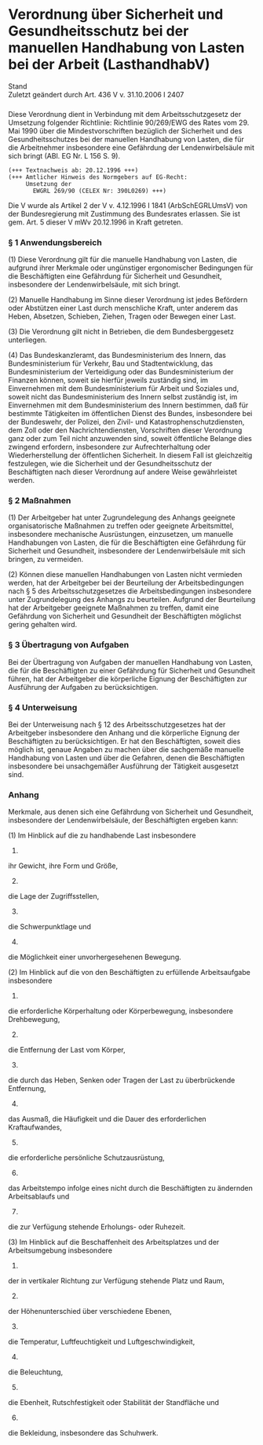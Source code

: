 Verordnung über Sicherheit und Gesundheitsschutz bei der manuellen Handhabung von Lasten bei der Arbeit (LasthandhabV)
======================================================================================================================

Stand  
Zuletzt geändert durch Art. 436 V v. 31.10.2006 I 2407

### 

Diese Verordnung dient in Verbindung mit dem Arbeitsschutzgesetz
der Umsetzung folgender Richtlinie:
Richtlinie 90/269/EWG des Rates vom 29. Mai 1990 über die
Mindestvorschriften bezüglich der Sicherheit und des Gesundheitsschutzes
bei der manuellen Handhabung von Lasten, die für die Arbeitnehmer
insbesondere eine Gefährdung der Lendenwirbelsäule mit sich bringt
(ABl. EG Nr. L 156 S. 9).

```
(+++ Textnachweis ab: 20.12.1996 +++)
(+++ Amtlicher Hinweis des Normgebers auf EG-Recht:
     Umsetzung der
       EWGRL 269/90 (CELEX Nr: 390L0269) +++)
```

Die V wurde als Artikel 2 der V v. 4.12.1996 I 1841 (ArbSchEGRLUmsV) von der Bundesregierung mit Zustimmung des Bundesrates erlassen. Sie ist gem. Art. 5 dieser V mWv 20.12.1996 in Kraft getreten.

### § 1 Anwendungsbereich

(1) Diese Verordnung gilt für die manuelle Handhabung von Lasten, die aufgrund ihrer Merkmale oder ungünstiger ergonomischer Bedingungen für die Beschäftigten eine Gefährdung für Sicherheit und Gesundheit, insbesondere der Lendenwirbelsäule, mit sich bringt.

(2) Manuelle Handhabung im Sinne dieser Verordnung ist jedes Befördern oder Abstützen einer Last durch menschliche Kraft, unter anderem das Heben, Absetzen, Schieben, Ziehen, Tragen oder Bewegen einer Last.

(3) Die Verordnung gilt nicht in Betrieben, die dem Bundesberggesetz unterliegen.

(4) Das Bundeskanzleramt, das Bundesministerium des Innern, das Bundesministerium für Verkehr, Bau und Stadtentwicklung, das Bundesministerium der Verteidigung oder das Bundesministerium der Finanzen können, soweit sie hierfür jeweils zuständig sind, im Einvernehmen mit dem Bundesministerium für Arbeit und Soziales und, soweit nicht das Bundesministerium des Innern selbst zuständig ist, im Einvernehmen mit dem Bundesministerium des Innern bestimmen, daß für bestimmte Tätigkeiten im öffentlichen Dienst des Bundes, insbesondere bei der Bundeswehr, der Polizei, den Zivil- und Katastrophenschutzdiensten, dem Zoll oder den Nachrichtendiensten, Vorschriften dieser Verordnung ganz oder zum Teil nicht anzuwenden sind, soweit öffentliche Belange dies zwingend erfordern, insbesondere zur Aufrechterhaltung oder Wiederherstellung der öffentlichen Sicherheit. In diesem Fall ist gleichzeitig festzulegen, wie die Sicherheit und der Gesundheitsschutz der Beschäftigten nach dieser Verordnung auf andere Weise gewährleistet werden.

### § 2 Maßnahmen

(1) Der Arbeitgeber hat unter Zugrundelegung des Anhangs geeignete organisatorische Maßnahmen zu treffen oder geeignete Arbeitsmittel, insbesondere mechanische Ausrüstungen, einzusetzen, um manuelle Handhabungen von Lasten, die für die Beschäftigten eine Gefährdung für Sicherheit und Gesundheit, insbesondere der Lendenwirbelsäule mit sich bringen, zu vermeiden.

(2) Können diese manuellen Handhabungen von Lasten nicht vermieden werden, hat der Arbeitgeber bei der Beurteilung der Arbeitsbedingungen nach § 5 des Arbeitsschutzgesetzes die Arbeitsbedingungen insbesondere unter Zugrundelegung des Anhangs zu beurteilen. Aufgrund der Beurteilung hat der Arbeitgeber geeignete Maßnahmen zu treffen, damit eine Gefährdung von Sicherheit und Gesundheit der Beschäftigten möglichst gering gehalten wird.

### § 3 Übertragung von Aufgaben

Bei der Übertragung von Aufgaben der manuellen Handhabung von Lasten, die für die Beschäftigten zu einer Gefährdung für Sicherheit und Gesundheit führen, hat der Arbeitgeber die körperliche Eignung der Beschäftigten zur Ausführung der Aufgaben zu berücksichtigen.

### § 4 Unterweisung

Bei der Unterweisung nach § 12 des Arbeitsschutzgesetzes hat der Arbeitgeber insbesondere den Anhang und die körperliche Eignung der Beschäftigten zu berücksichtigen. Er hat den Beschäftigten, soweit dies möglich ist, genaue Angaben zu machen über die sachgemäße manuelle Handhabung von Lasten und über die Gefahren, denen die Beschäftigten insbesondere bei unsachgemäßer Ausführung der Tätigkeit ausgesetzt sind.

### Anhang

Merkmale, aus denen sich eine Gefährdung von Sicherheit und Gesundheit, insbesondere der Lendenwirbelsäule, der Beschäftigten ergeben kann:

(1) Im Hinblick auf die zu handhabende Last insbesondere

1.  
ihr Gewicht, ihre Form und Größe,

2.  
die Lage der Zugriffsstellen,

3.  
die Schwerpunktlage und

4.  
die Möglichkeit einer unvorhergesehenen Bewegung.

(2) Im Hinblick auf die von den Beschäftigten zu erfüllende Arbeitsaufgabe insbesondere

1.  
die erforderliche Körperhaltung oder Körperbewegung, insbesondere Drehbewegung,

2.  
die Entfernung der Last vom Körper,

3.  
die durch das Heben, Senken oder Tragen der Last zu überbrückende Entfernung,

4.  
das Ausmaß, die Häufigkeit und die Dauer des erforderlichen Kraftaufwandes,

5.  
die erforderliche persönliche Schutzausrüstung,

6.  
das Arbeitstempo infolge eines nicht durch die Beschäftigten zu ändernden Arbeitsablaufs und

7.  
die zur Verfügung stehende Erholungs- oder Ruhezeit.

(3) Im Hinblick auf die Beschaffenheit des Arbeitsplatzes und der Arbeitsumgebung insbesondere

1.  
der in vertikaler Richtung zur Verfügung stehende Platz und Raum,

2.  
der Höhenunterschied über verschiedene Ebenen,

3.  
die Temperatur, Luftfeuchtigkeit und Luftgeschwindigkeit,

4.  
die Beleuchtung,

5.  
die Ebenheit, Rutschfestigkeit oder Stabilität der Standfläche und

6.  
die Bekleidung, insbesondere das Schuhwerk.
